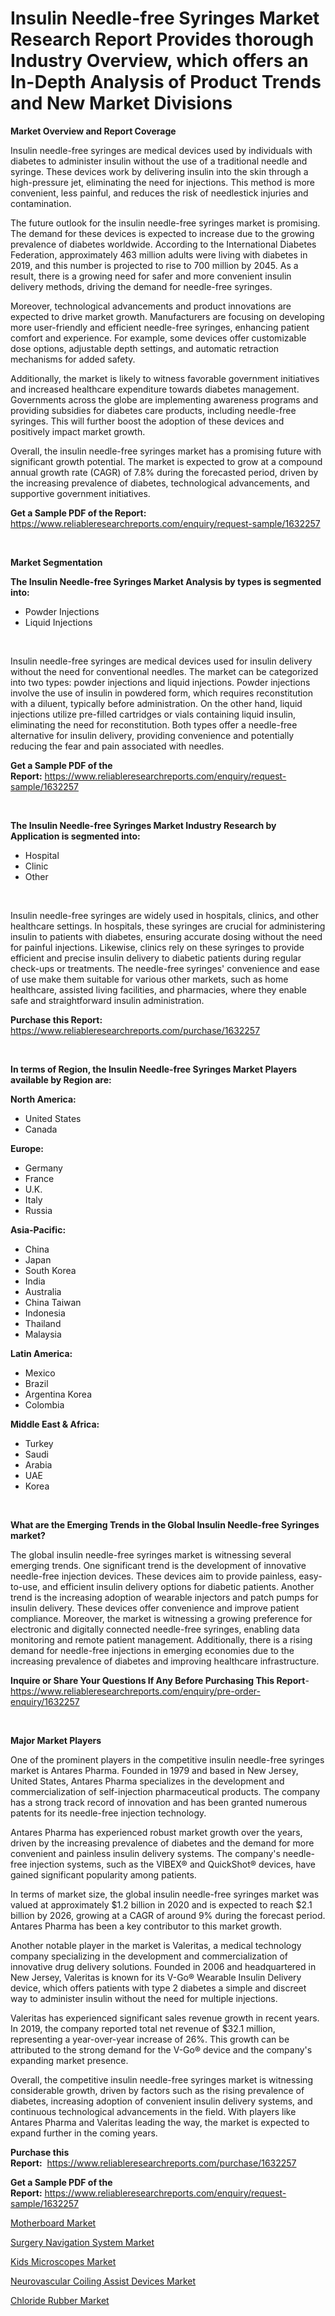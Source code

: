 <p><h1>Insulin Needle-free Syringes Market Research Report Provides thorough Industry Overview, which offers an In-Depth Analysis of Product Trends and New Market Divisions</h1></p><p><strong>Market Overview and Report Coverage</strong></p>
<p><p>Insulin needle-free syringes are medical devices used by individuals with diabetes to administer insulin without the use of a traditional needle and syringe. These devices work by delivering insulin into the skin through a high-pressure jet, eliminating the need for injections. This method is more convenient, less painful, and reduces the risk of needlestick injuries and contamination.</p><p>The future outlook for the insulin needle-free syringes market is promising. The demand for these devices is expected to increase due to the growing prevalence of diabetes worldwide. According to the International Diabetes Federation, approximately 463 million adults were living with diabetes in 2019, and this number is projected to rise to 700 million by 2045. As a result, there is a growing need for safer and more convenient insulin delivery methods, driving the demand for needle-free syringes.</p><p>Moreover, technological advancements and product innovations are expected to drive market growth. Manufacturers are focusing on developing more user-friendly and efficient needle-free syringes, enhancing patient comfort and experience. For example, some devices offer customizable dose options, adjustable depth settings, and automatic retraction mechanisms for added safety.</p><p>Additionally, the market is likely to witness favorable government initiatives and increased healthcare expenditure towards diabetes management. Governments across the globe are implementing awareness programs and providing subsidies for diabetes care products, including needle-free syringes. This will further boost the adoption of these devices and positively impact market growth.</p><p>Overall, the insulin needle-free syringes market has a promising future with significant growth potential. The market is expected to grow at a compound annual growth rate (CAGR) of 7.8% during the forecasted period, driven by the increasing prevalence of diabetes, technological advancements, and supportive government initiatives.</p></p>
<p><strong>Get a Sample PDF of the Report:</strong> <a href="https://www.reliableresearchreports.com/enquiry/request-sample/1632257">https://www.reliableresearchreports.com/enquiry/request-sample/1632257</a></p>
<p>&nbsp;</p>
<p><strong>Market Segmentation</strong></p>
<p><strong>The Insulin Needle-free Syringes Market Analysis by types is segmented into:</strong></p>
<p><ul><li>Powder Injections</li><li>Liquid Injections</li></ul></p>
<p>&nbsp;</p>
<p><p>Insulin needle-free syringes are medical devices used for insulin delivery without the need for conventional needles. The market can be categorized into two types: powder injections and liquid injections. Powder injections involve the use of insulin in powdered form, which requires reconstitution with a diluent, typically before administration. On the other hand, liquid injections utilize pre-filled cartridges or vials containing liquid insulin, eliminating the need for reconstitution. Both types offer a needle-free alternative for insulin delivery, providing convenience and potentially reducing the fear and pain associated with needles.</p></p>
<p><strong>Get a Sample PDF of the Report:</strong>&nbsp;<a href="https://www.reliableresearchreports.com/enquiry/request-sample/1632257">https://www.reliableresearchreports.com/enquiry/request-sample/1632257</a></p>
<p>&nbsp;</p>
<p><strong>The Insulin Needle-free Syringes Market Industry Research by Application is segmented into:</strong></p>
<p><ul><li>Hospital</li><li>Clinic</li><li>Other</li></ul></p>
<p>&nbsp;</p>
<p><p>Insulin needle-free syringes are widely used in hospitals, clinics, and other healthcare settings. In hospitals, these syringes are crucial for administering insulin to patients with diabetes, ensuring accurate dosing without the need for painful injections. Likewise, clinics rely on these syringes to provide efficient and precise insulin delivery to diabetic patients during regular check-ups or treatments. The needle-free syringes' convenience and ease of use make them suitable for various other markets, such as home healthcare, assisted living facilities, and pharmacies, where they enable safe and straightforward insulin administration.</p></p>
<p><strong>Purchase this Report:</strong>&nbsp; <a href="https://www.reliableresearchreports.com/purchase/1632257">https://www.reliableresearchreports.com/purchase/1632257</a></p>
<p>&nbsp;</p>
<p><strong>In terms of Region, the Insulin Needle-free Syringes Market Players available by Region are:</strong></p>
<p>
    <p> <strong> North America: </strong>
        <ul>
            <li>United States</li>
            <li>Canada</li>
        </ul>
        </p> 
    <p> <strong> Europe: </strong>
        <ul>
            <li>Germany</li>
            <li>France</li>
            <li>U.K.</li>
            <li>Italy</li>
            <li>Russia</li>
        </ul>
        </p> 
    <p> <strong> Asia-Pacific: </strong>
        <ul>
            <li>China</li>
            <li>Japan</li>
            <li>South Korea</li>
            <li>India</li>
            <li>Australia</li>
            <li>China Taiwan</li>
            <li>Indonesia</li>
            <li>Thailand</li>
            <li>Malaysia</li>
        </ul>
        </p> 
    <p> <strong> Latin America: </strong>
        <ul>
            <li>Mexico</li>
            <li>Brazil</li>
            <li>Argentina Korea</li>
            <li>Colombia</li>
        </ul>
        </p> 
    <p> <strong> Middle East & Africa: </strong>
        <ul>
            <li>Turkey</li>
            <li>Saudi</li>
            <li>Arabia</li>
            <li>UAE</li>
            <li>Korea</li>
        </ul>
    </p>
    </p>
<p>&nbsp;</p>
<p><strong>What are the Emerging Trends in the Global Insulin Needle-free Syringes market?</strong></p>
<p><p>The global insulin needle-free syringes market is witnessing several emerging trends. One significant trend is the development of innovative needle-free injection devices. These devices aim to provide painless, easy-to-use, and efficient insulin delivery options for diabetic patients. Another trend is the increasing adoption of wearable injectors and patch pumps for insulin delivery. These devices offer convenience and improve patient compliance. Moreover, the market is witnessing a growing preference for electronic and digitally connected needle-free syringes, enabling data monitoring and remote patient management. Additionally, there is a rising demand for needle-free injections in emerging economies due to the increasing prevalence of diabetes and improving healthcare infrastructure.</p></p>
<p><strong>Inquire or Share Your Questions If Any Before Purchasing This Report</strong>- <a href="https://www.reliableresearchreports.com/enquiry/pre-order-enquiry/1632257">https://www.reliableresearchreports.com/enquiry/pre-order-enquiry/1632257</a></p>
<p>&nbsp;</p>
<p><strong>Major Market Players</strong></p>
<p><p>One of the prominent players in the competitive insulin needle-free syringes market is Antares Pharma. Founded in 1979 and based in New Jersey, United States, Antares Pharma specializes in the development and commercialization of self-injection pharmaceutical products. The company has a strong track record of innovation and has been granted numerous patents for its needle-free injection technology.</p><p>Antares Pharma has experienced robust market growth over the years, driven by the increasing prevalence of diabetes and the demand for more convenient and painless insulin delivery systems. The company's needle-free injection systems, such as the VIBEX® and QuickShot® devices, have gained significant popularity among patients.</p><p>In terms of market size, the global insulin needle-free syringes market was valued at approximately $1.2 billion in 2020 and is expected to reach $2.1 billion by 2026, growing at a CAGR of around 9% during the forecast period. Antares Pharma has been a key contributor to this market growth.</p><p>Another notable player in the market is Valeritas, a medical technology company specializing in the development and commercialization of innovative drug delivery solutions. Founded in 2006 and headquartered in New Jersey, Valeritas is known for its V-Go® Wearable Insulin Delivery device, which offers patients with type 2 diabetes a simple and discreet way to administer insulin without the need for multiple injections.</p><p>Valeritas has experienced significant sales revenue growth in recent years. In 2019, the company reported total net revenue of $32.1 million, representing a year-over-year increase of 26%. This growth can be attributed to the strong demand for the V-Go® device and the company's expanding market presence.</p><p>Overall, the competitive insulin needle-free syringes market is witnessing considerable growth, driven by factors such as the rising prevalence of diabetes, increasing adoption of convenient insulin delivery systems, and continuous technological advancements in the field. With players like Antares Pharma and Valeritas leading the way, the market is expected to expand further in the coming years.</p></p>
<p><strong>Purchase this Report:</strong>&nbsp;&nbsp;<a href="https://www.reliableresearchreports.com/purchase/1632257">https://www.reliableresearchreports.com/purchase/1632257</a></p>
<p></p>
<p><strong>Get a Sample PDF of the Report:</strong>&nbsp;<a href="https://www.reliableresearchreports.com/enquiry/request-sample/1632257">https://www.reliableresearchreports.com/enquiry/request-sample/1632257</a></p>
<p><p><a href="https://www.linkedin.com/pulse/motherboard-market-insights-players-forecast-till-2030-xcel-mark-ms2je/">Motherboard Market</a></p><p><a href="https://medium.com/@jazminjones30/surgery-navigation-system-market-exploring-market-share-market-trends-and-future-growth-061eaf9cc65a">Surgery Navigation System Market</a></p><p><a href="https://github.com/PeterParrish5/Market-Research-Report-List-1/blob/main/kids-microscopes-market.md">Kids Microscopes Market</a></p><p><a href="https://medium.com/@terrellconn/neurovascular-coiling-assist-devices-market-size-reveals-the-best-marketing-channels-in-global-b39e1a23ba3e">Neurovascular Coiling Assist Devices Market</a></p><p><a href="https://github.com/WillieWoodard/Market-Research-Report-List-1/blob/main/chloride-rubber-market.md">Chloride Rubber Market</a></p></p>